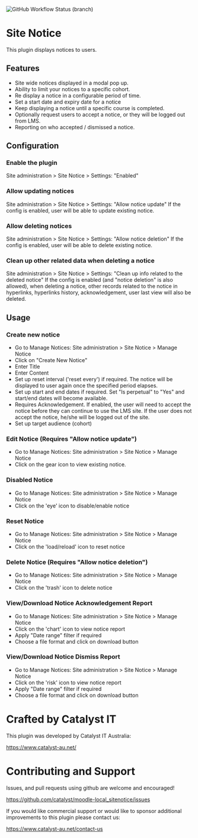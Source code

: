 ![GitHub Workflow Status (branch)](https://img.shields.io/github/workflow/status/catalyst/moodle-local_sitenotice/ci/MOODLE_39_STABLE)

# Site Notice
This plugin displays notices to users.

## Features
 * Site wide notices displayed in a modal pop up.
 * Ability to limit your notices to a specific cohort.
 * Re display a notice in a configurable period of time.
 * Set a start date and expiry date for a notice
 * Keep displaying a notice until a specific course is completed.
 * Optionally request users to accept a notice, or they will be logged out from LMS.
 * Reporting on who accepted / dismissed a notice. 

## Configuration 

### Enable the plugin
Site administration > Site Notice > Settings: "Enabled"

### Allow updating notices
Site administration > Site Notice > Settings: "Allow notice update"
If the config is enabled, user will be able to update existing notice.

### Allow deleting notices
Site administration > Site Notice > Settings: "Allow notice deletion"
If the config is enabled, user will be able to delete existing notice.

### Clean up other related data when deleting a notice
Site administration > Site Notice > Settings: "Clean up info related to the deleted notice"
If the config is enabled (and "notice deletion" is also allowed), when deleting a notice, other records related to the notice
 in hyperlinks, hyperlinks history, acknowledgement, user last view will also be deleted.

## Usage

### Create new notice
* Go to Manage Notices: Site administration > Site Notice > Manage Notice
* Click on "Create New Notice"
* Enter Title
* Enter Content
* Set up reset interval ('reset every') if required. The notice will be displayed to user again once the specified period elapses.
* Set up start and end dates if required. Set "Is perpetual" to "Yes" and start/end dates will become available.
* Requires Acknowledgement. If enabled, the user will need to accept the notice before they can continue to use the LMS site.
If the user does not accept the notice, he/she will be logged out of the site.
* Set up target audience (cohort) 

### Edit Notice (Requires "Allow notice update")
* Go to Manage Notices: Site administration > Site Notice > Manage Notice
* Click on the gear icon to view existing notice.

### Disabled Notice
* Go to Manage Notices: Site administration > Site Notice > Manage Notice
* Click on the 'eye' icon to disable/enable notice

### Reset Notice
* Go to Manage Notices: Site administration > Site Notice > Manage Notice
* Click on the 'load/reload' icon to reset notice

### Delete Notice (Requires "Allow notice deletion")
* Go to Manage Notices: Site administration > Site Notice > Manage Notice
* Click on the 'trash' icon to delete notice

### View/Download Notice Acknowledgement Report
* Go to Manage Notices: Site administration > Site Notice > Manage Notice
* Click on the 'chart' icon to view notice report
* Apply "Date range" filter if required
* Choose a file format and click on download button

### View/Download Notice Dismiss Report
* Go to Manage Notices: Site administration > Site Notice > Manage Notice
* Click on the 'risk' icon to view notice report
* Apply "Date range" filter if required
* Choose a file format and click on download button

# Crafted by Catalyst IT

This plugin was developed by Catalyst IT Australia:

https://www.catalyst-au.net/


# Contributing and Support

Issues, and pull requests using github are welcome and encouraged!

https://github.com/catalyst/moodle-local_sitenotice/issues

If you would like commercial support or would like to sponsor additional improvements
to this plugin please contact us:

https://www.catalyst-au.net/contact-us

